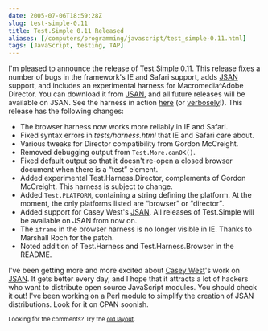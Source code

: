 ```yaml
--- 
date: 2005-07-06T18:59:28Z
slug: test-simple-0.11
title: Test.Simple 0.11 Released
aliases: [/computers/programming/javascript/test_simple-0.11.html]
tags: [JavaScript, testing, TAP]
---
```


<p>I'm pleased to announce the release of Test.Simple 0.11. This release fixes a number of bugs in the framework's IE and Safari support, adds <a href="http://www.openjsan.org/" title="JSAN">JSAN</a> support, and includes an experimental harness for Macromedia^Adobe Director. You can download it from <a href="http://www.openjsan.org/doc/theory/Test/Simple/0.11/index.html" title="Download Test.Simple 0.11 from JSAN!">JSAN</a>, and all future releases will be available on JSAN. See the harness in action <a href="http://www.justatheory.com/code/Test.Simple-0.11/tests/index.html" title="Run the Test.Simple 0.11 Test Suite now!">here</a> (or <a href="http://www.justatheory.com/code/Test.Simple-0.11/tests/index.html?verbose=1" title="Run the Test.Simple 0.11 Tests verbosely!">verbosely</a>!). This release has the following changes:</p>

<ul>
  <li>The browser harness now works more reliably in IE and Safari.</li>
  <li>Fixed syntax errors in <em>tests/harness.html</em> that IE and Safari
      care about.</li>
  <li>Various tweaks for Director compatibility from Gordon McCreight.</li>
  <li>Removed debugging output from <code>Test.More.canOK()</code>.</li>
  <li>Fixed default output so that it doesn't re-open a closed browser
      document when there is a <q>test</q> element.</li>
  <li>Added experimental Test.Harness.Director, complements of Gordon
      McCreight. This harness is subject to change.</li>
  <li>Added <code>Test.PLATFORM</code>, containing a string defining the
      platform. At the moment, the only platforms listed are <q>browser</q> or
      <q>director</q>.</li>
  <li>Added support for Casey
      West's <a href="http://www.openjsan.org/doc/CWEST/JSAN/0.02/index.html"
      title="Start use'ing JSAN modules!">JSAN</a>. All releases of
      Test.Simple will be available on JSAN from now on.</li>
  <li>The <code>iframe</code> in the browser harness is no longer visible in
      IE. Thanks to Marshall Roch for the patch.</li>
  <li>Noted addition of Test.Harness and Test.Harness.Browser in the
      README.</li>
</ul>

<p>I've been getting more and more excited about <a href="http://ww.caseywest.com" title="Casey West's Blog">Casey West</a>'s work on <a href="http://www.openjsan.org/" title="JSAN">JSAN</a>. It gets better every day, and I hope that it attracts a lot of hackers who want to distribute open source JavaScript modules. You should check it out! I've been working on a Perl module to simplify the creation of JSAN distributions. Look for it on CPAN soonish.</p>

<p class="past"><small>Looking for the comments? Try the <a rel="nofollow" href="//past.justatheory.com/computers/programming/javascript/test_simple-0.11.html">old layout</a>.</small></p>


